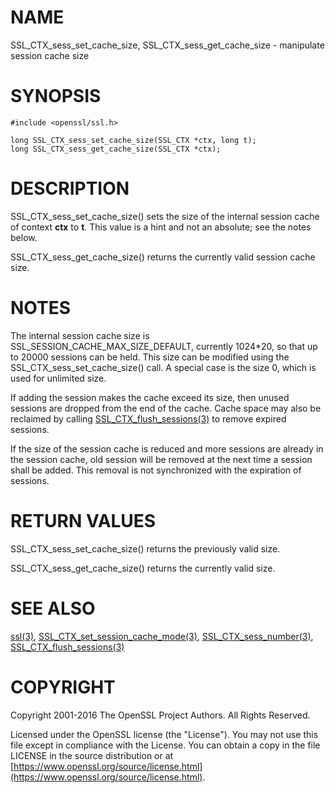 # NAME

SSL\_CTX\_sess\_set\_cache\_size, SSL\_CTX\_sess\_get\_cache\_size - manipulate session cache size

# SYNOPSIS

    #include <openssl/ssl.h>

    long SSL_CTX_sess_set_cache_size(SSL_CTX *ctx, long t);
    long SSL_CTX_sess_get_cache_size(SSL_CTX *ctx);

# DESCRIPTION

SSL\_CTX\_sess\_set\_cache\_size() sets the size of the internal session cache
of context **ctx** to **t**.
This value is a hint and not an absolute; see the notes below.

SSL\_CTX\_sess\_get\_cache\_size() returns the currently valid session cache size.

# NOTES

The internal session cache size is SSL\_SESSION\_CACHE\_MAX\_SIZE\_DEFAULT,
currently 1024\*20, so that up to 20000 sessions can be held. This size
can be modified using the SSL\_CTX\_sess\_set\_cache\_size() call. A special
case is the size 0, which is used for unlimited size.

If adding the session makes the cache exceed its size, then unused
sessions are dropped from the end of the cache.
Cache space may also be reclaimed by calling
[SSL\_CTX\_flush\_sessions(3)](http://man.he.net/man3/SSL_CTX_flush_sessions) to remove
expired sessions.

If the size of the session cache is reduced and more sessions are already
in the session cache, old session will be removed at the next time a
session shall be added. This removal is not synchronized with the
expiration of sessions.

# RETURN VALUES

SSL\_CTX\_sess\_set\_cache\_size() returns the previously valid size.

SSL\_CTX\_sess\_get\_cache\_size() returns the currently valid size.

# SEE ALSO

[ssl(3)](http://man.he.net/man3/ssl),
[SSL\_CTX\_set\_session\_cache\_mode(3)](http://man.he.net/man3/SSL_CTX_set_session_cache_mode),
[SSL\_CTX\_sess\_number(3)](http://man.he.net/man3/SSL_CTX_sess_number),
[SSL\_CTX\_flush\_sessions(3)](http://man.he.net/man3/SSL_CTX_flush_sessions)

# COPYRIGHT

Copyright 2001-2016 The OpenSSL Project Authors. All Rights Reserved.

Licensed under the OpenSSL license (the "License").  You may not use
this file except in compliance with the License.  You can obtain a copy
in the file LICENSE in the source distribution or at
[https://www.openssl.org/source/license.html](https://www.openssl.org/source/license.html).
